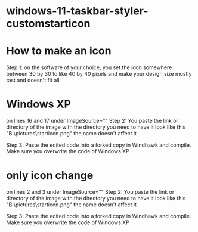 # windows-11-taskbar-styler-customstarticon

# How to make an icon 

Step 1: on the software of your choice, you set the icon somewhere between 30 by 30 to like 40 by 40 pixels and make your design size mostly tast and doesn't fit all 

# Windows XP

on lines 16 and 17 under ImageSource=\"\"
Step 2: You paste the link or directory of the image with the directory you need to have it look like this \"B:\\pictures\\starticon.png\" the name doesn't affect it

Step 3: Paste the edited code into a forked copy in Windhawk and compile. Make sure you overwrite the code of Windows XP

# only icon change
on lines 2 and 3 under ImageSource=\"\"
Step 2: You paste the link or directory of the image with the directory you need to have it look like this \"B:\\pictures\\starticon.png\" the name doesn't affect it

Step 3: Paste the edited code into a forked copy in Windhawk and compile. Make sure you overwrite the code of Windows XP
